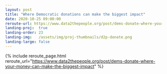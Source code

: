 ```yaml
---
layout: post
title: "Where Democratic donations can make the biggest impact"
date: 2020-10-25 09:00:00
reroute-url: https://www.data2thepeople.org/post/dems-donate-where-your-money-can-make-the-biggest-impact
landing-proj:  true
landing-order: 23
landing-img:   /assets/img/proj-thumbnails/d2p-donate.png
landing-large: false
---
```


{% include reroute_page.html reroute_url="https://www.data2thepeople.org/post/dems-donate-where-your-money-can-make-the-biggest-impact" %}